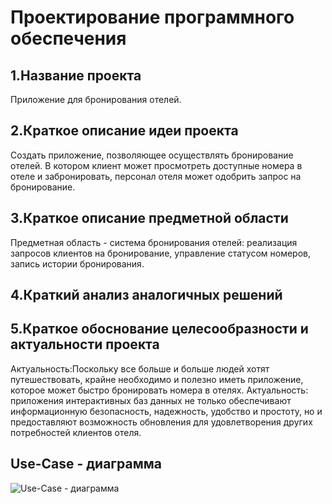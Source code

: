 # Проектирование программного обеспечения

## 1.Название проекта
Приложение для бронирования отелей.
## 2.Краткое описание идеи проекта
Создать приложение, позволяющее осуществлять бронирование отелей. В котором клиент может просмотреть доступные номера в отеле и забронировать, персонал отеля может одобрить запрос на бронирование.
## 3.Краткое описание предметной области
Предметная область - система бронирования отелей: реализация запросов клиентов на бронирование, управление статусом номеров, запись истории бронирования.

## 4.Краткий анализ аналогичных решений

## 5.Краткое обоснование целесообразности и актуальности проекта
Актуальность:Поскольку все больше и больше людей хотят путешествовать, крайне необходимо и полезно иметь приложение, которое может быстро бронировать номера в отелях.
Актуальность: приложения интерактивных баз данных не только обеспечивают информационную безопасность, надежность, удобство и простоту, но и предоставляют возможность обновления для удовлетворения других потребностей клиентов отеля.
## Use-Case - диаграмма
![Use-Case - диаграмма](use_case.png)
